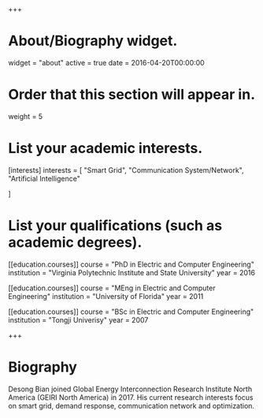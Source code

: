 +++
# About/Biography widget.
widget = "about"
active = true
date = 2016-04-20T00:00:00

# Order that this section will appear in.
weight = 5

# List your academic interests.
[interests]
  interests = [
    "Smart Grid",
    "Communication System/Network",
    "Artificial Intelligence"
    
  ]

# List your qualifications (such as academic degrees).
[[education.courses]]
  course = "PhD in Electric and Computer Engineering"
  institution = "Virginia Polytechnic Institute and State University"
  year = 2016

[[education.courses]]
  course = "MEng in Electric and Computer Engineering"
  institution = "University of Florida"
  year = 2011

[[education.courses]]
  course = "BSc in Electric and Computer Engineering"
  institution = "Tongji Univerisy"
  year = 2007
 
+++

# Biography

Desong Bian joined Global Energy Interconnection Research Institute North America (GEIRI North America) in 2017. His current research interests focus on smart grid, demand response, communication network and optimization.
